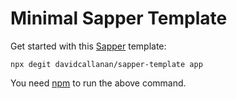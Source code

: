 # Minimal Sapper Template

Get started with this [Sapper](https://github.com/sveltejs/sapper) template:

`npx degit davidcallanan/sapper-template app`

You need [npm](https://npmjs.com) to run the above command.

